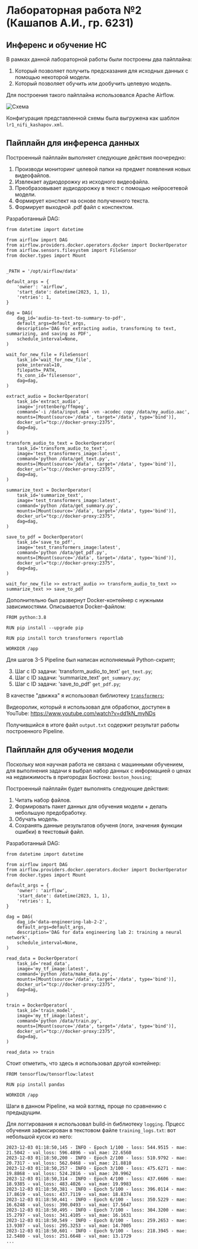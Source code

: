 # Лабораторная работа №2 (Кашапов А.И., гр. 6231)

## Инференс и обучение НС

В рамках данной лабораторной работы были построены два пайплайна:

1. Который позволяет получить предсказания для исходных данных с помощью некоторой модели.
2. Который позволяет обучить или дообучить целевую модель.

Для построения такого пайплайна использовался Apache Airflow.

![Схема](./screenshots/lab_1_schema_nifi.png)

Конфигурация представленной схемы была выгружена как шаблон `lr1_nifi_kashapov.xml`.

## Пайплайн для инференса данных

Построенный пайплайн выполняет следующие действия поочередно:

1. Производи мониторинг целевой папки на предмет появления новых видеофайлов.
2. Извлекает аудиодорожку из исходного видеофайла.
3. Преобразовывает аудиодорожку в текст с помощью нейросетевой модели.
4. Формирует конспект на основе полученного текста.
5. Формирует выходной .pdf файл с конспектом.

Разработанный DAG:

```
from datetime import datetime

from airflow import DAG
from airflow.providers.docker.operators.docker import DockerOperator
from airflow.sensors.filesystem import FileSensor
from docker.types import Mount


_PATH = '/opt/airflow/data'

default_args = {
    'owner': 'airflow',
    'start_date': datetime(2023, 1, 1),
    'retries': 1,
}

dag = DAG(
    dag_id='audio-to-text-to-summary-to-pdf',
    default_args=default_args,
    description='DAG for extracting audio, transforming to text, summarizing, and saving as PDF',
    schedule_interval=None,
)

wait_for_new_file = FileSensor(
    task_id='wait_for_new_file',
    poke_interval=10,
    filepath=_PATH,
    fs_conn_id='filesensor',
    dag=dag,
)

extract_audio = DockerOperator(
    task_id='extract_audio',
    image='jrottenberg/ffmpeg',
    command='-i /data/input.mp4 -vn -acodec copy /data/my_audio.aac',
    mounts=[Mount(source='/data', target='/data', type='bind')],
    docker_url="tcp://docker-proxy:2375",
    dag=dag,
)

transform_audio_to_text = DockerOperator(
    task_id='transform_audio_to_text',
    image='test_transformers_image:latest',
    command='python /data/get_text.py',
    mounts=[Mount(source='/data', target='/data', type='bind')],
    docker_url="tcp://docker-proxy:2375",
    dag=dag,
)

summarize_text = DockerOperator(
    task_id='summarize_text',
    image='test_transformers_image:latest',
    command='python /data/get_summary.py',
    mounts=[Mount(source='/data', target='/data', type='bind')],
    docker_url="tcp://docker-proxy:2375",
    dag=dag,
)

save_to_pdf = DockerOperator(
    task_id='save_to_pdf',
    image='test_transformers_image:latest',
    command='python /data/get_pdf.py',
    mounts=[Mount(source='/data', target='/data', type='bind')],
    docker_url="tcp://docker-proxy:2375",
    dag=dag,
)

wait_for_new_file >> extract_audio >> transform_audio_to_text >> summarize_text >> save_to_pdf

```

Дополнительно был развернут Docker-контейнер с нужными зависимостями. Описывается Docker-файлом:

```
FROM python:3.8

RUN pip install --upgrade pip

RUN pip install torch transformers reportlab

WORKDIR /app
```

Для шагов 3-5 Pipeline был написан исполняемый Python-скрипт;

3. Шаг с ID задачи: 'transform_audio_to_text' `get_text.py`;
4. Шаг с ID задачи: 'summarize_text' `get_summary.py`;
5. Шаг с ID задачи: 'save_to_pdf' `get_pdf.py`;

В качестве "движка" я использовал библиотеку [`transformers`](https://github.com/huggingface/transformers);

Видеоролик, который я использовал для обработки, доступен в YouTube: https://www.youtube.com/watch?v=dd1kN_myNDs

Получившийся в итоге файл `output.txt` содержит результат работы построенного Pipeline.

## Пайплайн для обучения модели

Поскольку моя научная работа не связана с машинными обучением, для выполнения задачи я выбрал набор данных с информацией о ценах на недвижимость в пригородах Бостона: `boston_housing`;

Построенный пайплайн будет выполнять следующие действия:

1. Читать набор файлов.
2. Формировать пакет данных для обучения модели + делать небольшую предобработку.
3. Обучать модель.
4. Сохранять данные результатов обученя (логи, значения функции ошибки) в текстовый файл.

Разработанный DAG:

```
from datetime import datetime

from airflow import DAG
from airflow.providers.docker.operators.docker import DockerOperator
from docker.types import Mount

default_args = {
    'owner': 'airflow',
    'start_date': datetime(2023, 1, 1),
    'retries': 1,
}

dag = DAG(
    dag_id='data-engineering-lab-2-2',
    default_args=default_args,
    description='DAG for data engineering lab 2: training a neural network',
    schedule_interval=None,
)

read_data = DockerOperator(
    task_id='read_data',
    image='my_tf_image:latest',
    command='python /data/make_data.py',
    mounts=[Mount(source='/data', target='/data', type='bind')],
    docker_url="tcp://docker-proxy:2375",
    dag=dag,
)

train = DockerOperator(
    task_id='train_model',
    image='my_tf_image:latest',
    command='python /data/train.py',
    mounts=[Mount(source='/data', target='/data', type='bind')],
    docker_url="tcp://docker-proxy:2375",
    dag=dag,
)

read_data >> train
```

Стоит отметить, что здесь я использовал другой контейнер:

```
FROM tensorflow/tensorflow:latest

RUN pip install pandas

WORKDIR /app
```

Шаги в данном Pipeline, на мой взгляд, проще по сравнению с предыдущим.

Для логгирования я использовал build-in библиотеку `logging`. Прцесс обучения зафиксирован в текстовом файле `training_logs.txt`: вот небольшой кусок из него:

```
2023-12-03 01:18:50,145 - INFO - Epoch 1/100 - loss: 544.9515 - mae: 21.5042 - val_loss: 596.4896 - val_mae: 22.6560
2023-12-03 01:18:50,200 - INFO - Epoch 2/100 - loss: 510.9792 - mae: 20.7317 - val_loss: 562.0468 - val_mae: 21.8810
2023-12-03 01:18:50,257 - INFO - Epoch 3/100 - loss: 475.6271 - mae: 19.8868 - val_loss: 524.2816 - val_mae: 20.9962
2023-12-03 01:18:50,314 - INFO - Epoch 4/100 - loss: 437.6606 - mae: 18.9385 - val_loss: 483.4026 - val_mae: 19.9983
2023-12-03 01:18:50,381 - INFO - Epoch 5/100 - loss: 396.0114 - mae: 17.8619 - val_loss: 437.7119 - val_mae: 18.8374
2023-12-03 01:18:50,441 - INFO - Epoch 6/100 - loss: 350.5229 - mae: 16.6248 - val_loss: 390.0493 - val_mae: 17.5647
2023-12-03 01:18:50,495 - INFO - Epoch 7/100 - loss: 304.3200 - mae: 15.2797 - val_loss: 341.4105 - val_mae: 16.1631
2023-12-03 01:18:50,549 - INFO - Epoch 8/100 - loss: 259.2653 - mae: 13.9307 - val_loss: 295.3253 - val_mae: 14.7005
2023-12-03 01:18:50,601 - INFO - Epoch 9/100 - loss: 218.3945 - mae: 12.5480 - val_loss: 251.6648 - val_mae: 13.1729
...
```